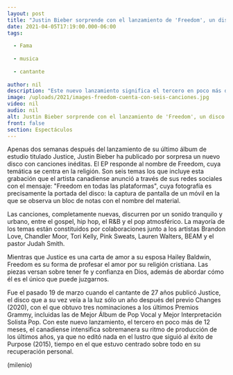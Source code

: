```yaml
---
layout: post
title: "Justin Bieber sorprende con el lanzamiento de 'Freedom', un disco completamente religioso"
date: 2021-04-05T17:19:00.000-06:00
tags:
  
  - Fama
  
  - musica
  
  - cantante
  
author: nil
description: "Este nuevo lanzamiento significa el tercero en poco más de un año y versa sobre tener fe y confianza en Dios. "
image: /uploads/2021/images-freedom-cuenta-con-seis-canciones.jpg
video: nil
audio: nil
alt: Justin Bieber sorprende con el lanzamiento de 'Freedom', un disco completamente religioso
front: false
section: Espectáculos
---
```


Apenas dos semanas después del lanzamiento de su último álbum de estudio titulado Justice, Justin Bieber ha publicado por sorpresa un nuevo disco con canciones inéditas. El EP responde al nombre de Freedom, cuya temática se centra en la religión. Son seis temas los que incluye esta grabación que el artista canadiense anunció a través de sus redes sociales con el mensaje: "Freedom en todas las plataformas", cuya fotografía es precisamente la portada del disco: la captura de pantalla de un móvil en la que se observa un bloc de notas con el nombre del material. 

Las canciones, completamente nuevas, discurren por un sonido tranquilo y urbano, entre el gospel, hip hop, el R&B y el pop atmosférico. La mayoría de los temas están constituidos por colaboraciones junto a los artistas Brandon Love, Chandler Moor, Tori Kelly, Pink Sweats, Lauren Walters, BEAM y el pastor Judah Smith. 

Mientras que Justice es una carta de amor a su esposa Hailey Baldwin, Freedom es su forma de profesar el amor por su religión cristiana. Las piezas versan sobre tener fe y confianza en Dios, además de abordar cómo él es el único que puede juzgarnos. 

Fue el pasado 19 de marzo cuando el cantante de 27 años publicó Justice, el disco que a su vez veía a la luz sólo un año después del previo Changes (2020), con el que obtuvo tres nominaciones a los últimos Premios Grammy, incluidas las de Mejor Álbum de Pop Vocal y Mejor Interpretación Solista Pop. 
Con este nuevo lanzamiento, el tercero en poco más de 12 meses, el canadiense intensifica sobremanera su ritmo de producción de los últimos años, ya que no editó nada en el lustro que siguió al éxito de Purpose (2015), tiempo en el que estuvo centrado sobre todo en su recuperación personal. 

(milenio)